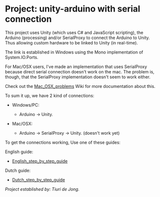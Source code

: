 # Project: unity-arduino with serial connection #
This project uses Unity (which uses C# and JavaScript scripting), the Arduino (processing) and/or SerialProxy to connect the Arduino to Unity.
Thus allowing custom hardware to be linked to Unity (in real-time).

The link is established in Windows using the Mono implementation of System.IO.Ports.

For Mac/OSX users, I've made an implementation that uses SerialProxy because direct serial connection doesn't work on the mac.
The problem is, though, that the SerialProxy implementation doesn't seem to work either.

Check out the [Mac\_OSX\_problems](Mac_OSX_problems.md) Wiki for more documentation about this.

To sum it up, we have 2 kind of connections:
  * Windows/PC:
    * Arduino -> Unity.

  * Mac/OSX:
    * Arduino -> SerialProxy -> Unity. (doesn't work yet)

To get the connections working,
Use one of these guides:

English guide:
  * [English\_step\_by\_step\_guide](English_step_by_step_guide.md)

Dutch guide:
  * [Dutch\_step\_by\_step\_guide](Dutch_step_by_step_guide.md)


_Project established by: Tiuri de Jong._